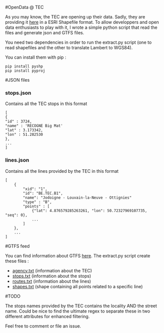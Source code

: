 #OpenData @ TEC

As you may know, the TEC are opening up their data. Sadly, they are providing it [here](http://geoportail.wallonie.be/geocatalogue?search-theme=theme_30&search-subtheme=soustheme_3040) in a ESRI Shapefile format.
To allow developpers and open data enthusiasts to play with it, I wrote a simple python script that read the files and generate
json and GTFS files.

You need two dependencies in order to run the extract.py script (one to read shapefiles and the other to translate Lambert to 
WGS84).

You can install them with pip : 

```
pip install pyshp
pip install pyproj
```

#JSON files

### stops.json
Contains all the TEC stops in this format 
```
[
{
"id" : 3724,
"name" : 'RECOGNE Big Mat'
"lat" : 3.173342,
"lon" : 51.282530
},
...
]
```

### lines.json
Contains all the lines provided by the TEC in this format
```
[
	{
		"xid": "1", 
		"id": "BE.TEC.B1",
		"name": "Jodoigne - Louvain-la-Neuve - Ottignies"	
		"type" : "B",	
		"points" : [
			{"lat": 4.876579285263261, "lon": 50.72327969107735, "seq": 0},
			...
		]	
	},
	...
]
```

#GTFS feed

You can find information about GTFS [here](https://developers.google.com/transit/gtfs/). The extract.py script create these files : 
* [agency.txt](https://github.com/QKaiser/tec-opendata/blob/master/agency.txt) (information about the TEC)
* [stops.txt](https://github.com/QKaiser/tec-opendata/blob/master/stops.txt)  (information about the stops)
* [routes.txt](https://github.com/QKaiser/tec-opendata/blob/master/routes.txt) (information about the lines)
* [shapes.txt](https://github.com/QKaiser/tec-opendata/blob/master/shapes.txt) (shape containing all points related to a specific line)

#TODO

The stops names provided by the TEC contains the locality AND the street name. Could be nice to find the ultimate regex to separate these in
two different attributes for enhanced filtering.

Feel free to comment or file an issue.


